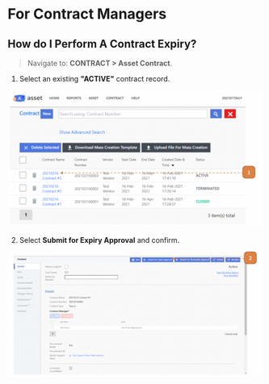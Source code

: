 # For Contract Managers

## How do I Perform A Contract Expiry?

> Navigate to: **CONTRACT > Asset Contract**.

1. Select an existing **"ACTIVE"** contract record.

![](images/ContractCM25.png "ContractCM25")

2. Select **Submit for Expiry Approval** and confirm.

![](images/ContractCM26.png "ContractCM26")